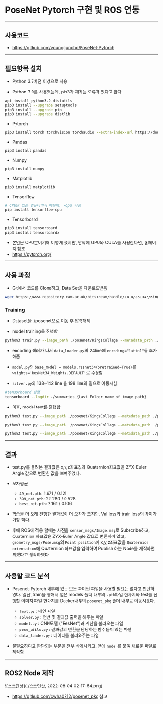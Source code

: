 # PoseNet Pytorch 구현 및 ROS 연동

---

## 사용코드

- https://github.com/youngguncho/PoseNet-Pytorch

---

## 필요항목 설치

- Python 3.7버전 이상으로 사용

- Python 3.9를 사용했는데, pip3가 깨지는 오류가 있다고 한다.

```bash
apt install python3.9-distutils
pip3 install --upgrade setuptools
pip3 install --upgrade pip
pip3 install --upgrade distlib
```

- Pytorch
```bash
pip3 install torch torchvision torchaudio --extra-index-url https://download.pytorch.org/whl/cpu
```

- Pandas
```bash
pip3 install pandas
```

- Numpy
```bash
pip3 install numpy
```

- Matplotlib
```bash
pip3 install matplotlib
```

- Tensorflow
```bash
# CPU만 있는 컴퓨터이기 때문에, -cpu 사용
pip install tensorflow-cpu
```

- Tensorboard
```bash
pip3 install tensorboard
pip3 install tensorboardx
```

- 본인은 CPU뿐이기에 이렇게 했지만, 만약에 GPU와 CUDA를 사용한다면, 홈페이지 참조
- https://pytorch.org/

---

## 사용 과정

- Git에서 코드를 Clone하고, Data Set을 다운로드받음
```bash
wget https://www.repository.cam.ac.uk/bitstream/handle/1810/251342/KingsCollege.zip?sequence=4&isAllowed=y
```

### Training

- Dataset을 ./posenet으로 이동 후 압축해제

- model training을 진행함

```bash
python3 train.py --image_path ./posenet/KingsCollege --metadata_path ./posenet/KingsCollege/dataset_train.txt
```

- encoding 에러가 나서 `data_loader.py`의 24line에 `encoding="latin1"`을 추가해줌

- `model.py`의 `base_model = models.resnet34(pretrained=True)`를 `weights='ResNet34_Weights.DEFAULT'`로 수정함

- `solver.py`의 138~142 line 을 198 line의 밑으로 이동시킴

```bash
#tensorboard 실행
tensorboard --logdir ./summaries_{Last Folder name of image path}
```

- 이후, model test를 진행함

```bash
python3 test.py --image_path ./posenet/KingsCollege --metadata_path ./posenet/KingsCollege/dataset_test.txt --test_model 49

python3 test.py --image_path ./posenet/KingsCollege --metadata_path ./posenet/KingsCollege/dataset_test.txt --test_model 399

python3 test.py --image_path ./posenet/KingsCollege --metadata_path ./posenet/KingsCollege/dataset_test.txt --test_model best
```


---

## 결과

- test.py를 돌려본 결과값은 x,y,z좌표값과 Quaternion좌표값을 ZYX-Euler Angle 값으로 변환한 값을 보여주었다.

- 오차평균
  - `49_net.pth`: 1.671 / 0.121
  - `399_net.pth`: 22.280 / 0.528
  - `best_net.pth`: 2.161 / 0.106

- 학습을 더 오래 진행한 결과값이 더 오차가 크지만, Val loss와 train loss의 차이가 가장 적다.

- 후에 ROS에 적용 할때는 사진을 `sensor_msgs/Image.msg`로 Subscribe하고, Quaternion 좌표값을 ZYX-Euler Angle 값으로 변환하지 않고, `geometry_msgs/Pose.msg`의 `Point position`에 x,y,z좌표값을 `Quaternion orientation`에 Quaternion 좌표값을 입력하여 Publish 하는 Node를 제작하면 되겠다고 생각하였다.

---

## 사용할 코드 분석

- Posenet-Pytorch 내부에 있는 모든 파이썬 파일을 사용할 필요는 없다고 판단하였다. 일단, train을 통해서 얻은 models 폴더 내부의 `.pth`파일 한가지와 test를 진행할 이미지 파일 한가지를 Docker내부의 `posenet_pkg` 폴더 내부로 이동시켰다.
  - `test.py` : 메인 파일
  - `solver.py` : 연산 및 결과값 출력을 해주는 파일
  - `model.py` : CNN모델 ("ResNet")과 계산을 불러오는 파일
  - `pose_utils.py` : 결과값의 변환을 담당하는 함수들이 있는 파일
  - `data_loader.py` : 데이터를 불러와주는 파일

- 불필요하다고 판단되는 부분을 전부 삭제시키고, 앞에 `node_`를 붙여 새로운 파일로 제작함

---

## ROS2 Node 제작

![스크린샷](./스크린샷, 2022-08-04 02-17-54.png)
- https://github.com/cwha0212/posenet_pkg 참고
